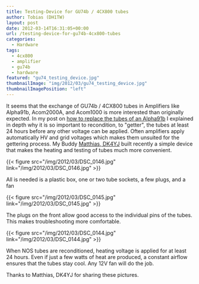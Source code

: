 ```yaml
---
title: Testing-Device for GU74b / 4CX800 tubes
author: Tobias (DH1TW)
layout: post
date: 2012-03-14T16:31:05+00:00
url: /testing-device-for-gu74b-4cx800-tubes
categories:
  - Hardware
tags:
  - 4cx800
  - amplifier
  - gu74b
  - hardware
featured: "gu74_testing_device.jpg"
thumbnailImage: "img/2012/03/gu74_testing_device.jpg"
thumbnailImagePosition: "left"
---
```

It seems that the exchange of GU74b / 4CX800 tubes in Amplifiers like Alpha91b, Acom2000A, and Acom1000 is more interested than originally expected. In my post on [how to replace the tubes of an Alpha91b][1] I explained in depth why it is so important to recondition, to "getter", the tubes at least 24 hours before any other voltage can be applied. Often amplifiers apply automatically HV and grid voltages which makes them unsuited for the gettering process. My Buddy [Matthias, DK4YJ][2] built recently a simple device that makes the heating and testing of tubes much more convenient.

<!--more-->

{{< figure src="/img/2012/03/DSC_0146.jpg" link="/img/2012/03/DSC_0146.jpg" >}}

All is needed is a plastic box, one or two tube sockets, a few plugs, and a fan

{{< figure src="/img/2012/03/DSC_0145.jpg" link="/img/2012/03/DSC_0145.jpg" >}}

The plugs on the front allow good access to the individual pins of the tubes. This makes troubleshooting more comfortable.

{{< figure src="/img/2012/03/DSC_0144.jpg" link="/img/2012/03/DSC_0144.jpg" >}}

When NOS tubes are reconditioned, heating voltage is applied for at least 24 hours. Even if just a few watts of heat are produced, a constant airflow ensures that the tubes stay cool. Any 12V fan will do the job.

Thanks to Matthias, DK4YJ for sharing these pictures.

 [1]: https://www.dh1tw.de/how-to-exchange-the-gu74b-4cx800-tubes-on-your-alpha91b-alpha99-amplifier
 [2]: http://qrz.com/db/dk4yj